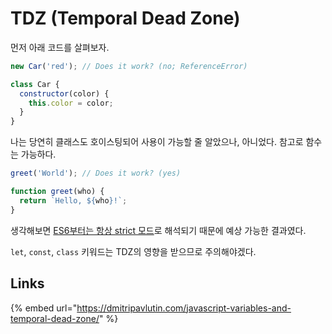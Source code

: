 # TDZ \(Temporal Dead Zone\)

먼저 아래 코드를 살펴보자.

```javascript
new Car('red'); // Does it work? (no; ReferenceError)

class Car {
  constructor(color) {
    this.color = color;
  }
}
```

나는 당연히 클래스도 호이스팅되어 사용이 가능할 줄 알았으나, 아니었다. 참고로 함수는 가능하다.

```javascript
greet('World'); // Does it work? (yes)

function greet(who) {
  return `Hello, ${who}!`;
}
```

생각해보면 [ES6부터는 항상 strict 모드](https://262.ecma-international.org/6.0/#sec-strict-mode-code)로 해석되기 때문에 예상 가능한 결과였다.

`let`, `const`, `class` 키워드는 TDZ의 영향을 받으므로 주의해야겠다.

##  Links

{% embed url="https://dmitripavlutin.com/javascript-variables-and-temporal-dead-zone/" %}



